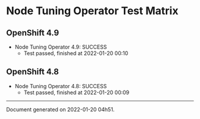 
Node Tuning Operator Test Matrix
================================

OpenShift 4.9
-------------



* Node Tuning Operator 4.9: SUCCESS
  - Test passed, finished at 2022-01-20 00:10

OpenShift 4.8
-------------



* Node Tuning Operator 4.8: SUCCESS
  - Test passed, finished at 2022-01-20 00:09

---
Document generated on 2022-01-20 04h51.
